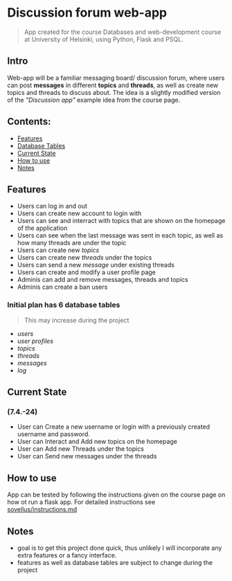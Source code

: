 # Discussion forum web-app
> App created for the course Databases and web-development course at University of Helsinki, using Python, Flask and PSQL.

## Intro
Web-app will be a familiar messaging board/ discussion forum, where users can post **messages** in different **topics** and **threads**, as well as create new topics and threads to discuss about.
The idea is a slightly modified version of the *"Discussion app"* example idea from the course page.

## Contents:
- [Features](#features)
- [Database Tables](#initial-plan-has-6-database-tables)
- [Current State](#current-state)
- [How to use](#how-to-use)
- [Notes](#notes)


## Features
- Users can log in and out
- Users can create new account to login with
- Users can see and interract with topics that are shown on the homepage of the application
- Users can see when the last message was sent in each topic, as well as how many threads are under the topic
- Users can create new *topics*
- Users can create new *threads* under the topics 
- Users can send a new *message* under existing threads
- Users can create and modify a user profile page
- Adminis can add and remove messages, threads and topics
- Adminis can create a ban users

### Initial plan has 6 database tables 
> This may increase during the project
- *users*
- *user profiles*
- *topics*
- *threads*
- *messages*
- *log*

## Current State 
### (7.4.-24)
- User can Create a new username or login with a previously created username and password.
- User can Interact and Add new topics on the homepage
- User can Add new Threads under the topics
- User can Send new messages under the threads

## How to use
App can be tested by following the instructions given on the course page on how ot run a flask app. 
For detailed instructions see [sovellus/instructions.md](sovellus/instructions.md)


## Notes
- goal is to get this project done quick, thus unlikely I will incorporate any extra features or a fancy interface.
- features as well as database tables are subject to change during the project


